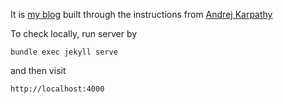 It is [my blog](tndoan.github.io) built through the instructions from [Andrej Karpathy](http://karpathy.github.io/2014/07/01/switching-to-jekyll/)

To check locally, run server by

```
bundle exec jekyll serve
```

and then visit

```
http://localhost:4000
```

